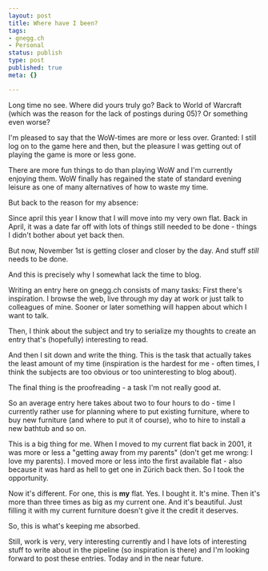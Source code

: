 ```yaml
---
layout: post
title: Where have I been?
tags:
- gnegg.ch
- Personal
status: publish
type: post
published: true
meta: {}

---
```

<p>Long time no see. Where did yours truly go? Back to World of Warcraft (which was the reason for the lack of postings during 05)? Or something even worse?</p>
<p>I'm pleased to say that the WoW-times are more or less over. Granted: I still log on to the game here and then, but the pleasure I was getting out of playing the game is more or less gone.</p>
<p>There are more fun things to do than playing WoW and I'm currently enjoying them. WoW finally has regained the state of standard evening leisure as one of many alternatives of how to waste my time.</p>
<p>But back to the reason for my absence:</p>
<p>Since april this year I know that I will move into my very own flat. Back in April, it was a date far off with lots of things still needed to be done - things I didn't bother about yet back then.</p>
<p>But now, November 1st is getting closer and closer by the day. And stuff <em>still</em> needs to be done.</p>
<p>And this is precisely why I somewhat lack the time to blog.</p>
<p>Writing an entry here on gnegg.ch consists of many tasks: First there's inspiration. I browse the web, live through my day at work or just talk to colleagues of mine. Sooner or later something will happen about which I want to talk.</p>
<p>Then, I think about the subject and try to serialize my thoughts to create an entry that's (hopefully) interesting to read.</p>
<p>And then I sit down and write the thing. This is the task that actually takes the least amount of my time (inspiration is the hardest for me - often times, I think the subjects are too obvious or too uninteresting to blog about).</p>
<p>The final thing is the proofreading - a task I'm not really good at.</p>
<p>So an average entry here takes about two to four hours to do - time I currently rather use for planning where to put existing furniture, where to buy new furniture (and where to put it of course), who to hire to install a new bathtub and so on.</p>
<p>This is a big thing for me. When I moved to my current flat back in 2001, it was more or less a "getting away from my parents" (don't get me wrong: I love my parents). I moved more or less into the first available flat - also because it was hard as hell to get one in Zürich back then. So I took the opportunity.</p>
<p>Now it's different. For one, this is <strong>my</strong> flat. Yes. I bought it. It's mine. Then it's more than three times as big as my current one. And it's beautiful. Just filling it with my current furniture doesn't give it the credit it deserves.</p>
<p>So, this is what's keeping me absorbed.</p>
<p>Still, work is very, very interesting currently and I have lots of interesting stuff to write about in the pipeline (so inspiration is there) and I'm looking forward to post these entries. Today and in the near future.</p>
